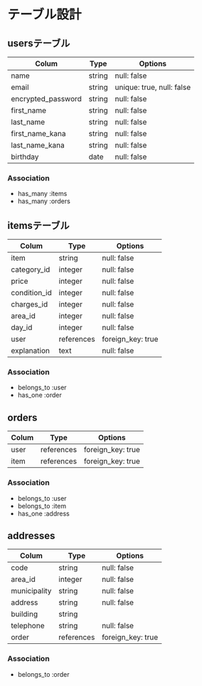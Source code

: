 # テーブル設計

## usersテーブル

| Colum                | Type   | Options                   |
| -------------------- | ------ | ------------------------- |
| name                 | string | null: false               |
| email                | string | unique: true, null: false |
| encrypted_password   | string | null: false               |
| first_name           | string | null: false               |
| last_name            | string | null: false               |
| first_name_kana      | string | null: false               |
| last_name_kana       | string | null: false               |
| birthday             | date   | null: false               |

### Association

- has_many :items
- has_many :orders


## itemsテーブル

| Colum         | Type       | Options           |
| ------------- | ---------- | ----------------- |
| item          | string     | null: false       |
| category_id   | integer    | null: false       |
| price         | integer    | null: false       |
| condition_id  | integer    | null: false       |
| charges_id    | integer    | null: false       |
| area_id       | integer    | null: false       |
| day_id        | integer    | null: false       |
| user          | references | foreign_key: true |
| explanation   | text       | null: false       |

### Association

- belongs_to :user
- has_one :order

## orders

| Colum   | Type       | Options           |
| ------- | ---------- | ----------------- |
| user    | references | foreign_key: true |
| item    | references | foreign_key: true |

### Association

- belongs_to :user
- belongs_to :item
- has_one :address

## addresses

| Colum           | Type       | Options           |
| --------------- | ---------- | ----------------- |
| code            | string     | null: false       |
| area_id         | integer    | null: false       |
| municipality    | string     | null: false       |
| address         | string     | null: false       |
| building        | string     |                   |
| telephone       | string     | null: false       |
| order           | references | foreign_key: true |

### Association

- belongs_to :order
